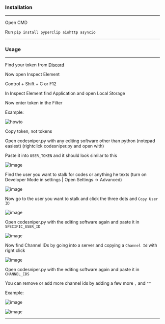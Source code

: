 ### **Installation**
---------------------

Open CMD

Run ```pip install pyperclip aiohttp asyncio```

---------------------

### Usage

---------------------

Find your token from [Discord](https://discord.com/app)

Now open Inspect Element

Control + Shift + C or F12

In Inspect Element find Application and open Local Storage

Now enter token in the Filter

Example:

![howto](https://github.com/robloxscriptlua/codestalker/assets/141358748/fff90fdc-ebb2-411a-b58a-14763c38d622)

Copy token, not tokens

Open codesniper.py with any editing software other than python (notepad easiest) (rightclick codesniper.py and open with) 

Paste it into ```USER_TOKEN``` and it should look similar to this

![image](https://github.com/robloxscriptlua/codestalker/assets/141358748/c4018711-dc0e-4f6d-8022-cc2a5570013b)

Find the user you want to stalk for codes or anything he texts (turn on Developer Mode in settings | Open Settings -> Advanced)

![image](https://github.com/robloxscriptlua/codestalker/assets/141358748/40da24cb-86e5-49e3-9125-abf68f311a16)

Now go to the user you want to stalk and click the three dots and ```Copy User ID```

![image](https://github.com/robloxscriptlua/codestalker/assets/141358748/f27bddc6-5a41-4efc-878f-084c12ed3011)

Open codesniper.py with the editing software again and paste it in ```SPECIFIC_USER_ID```

![image](https://github.com/robloxscriptlua/codestalker/assets/141358748/bcdb6476-aed7-4010-a5f2-a7a0d70dfb1a)

Now find Channel IDs by going into a server and copying a ```Channel Id``` with right click

![image](https://github.com/robloxscriptlua/codestalker/assets/141358748/2b2de00f-4488-4834-8d64-155222eafbff)

Open codesniper.py with the editing software again and paste it in ```CHANNEL_IDS```

You can remove or add more channel ids by adding a few more ```,``` and ```""```

Example:

![image](https://github.com/robloxscriptlua/codestalker/assets/141358748/ee889b0c-9396-4279-9da0-d76ff59bcb3f)

![image](https://github.com/robloxscriptlua/codestalker/assets/141358748/a8cddcc4-36e0-458d-8ea1-7087a34840f0)

---------------------












